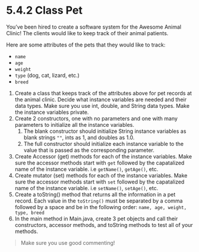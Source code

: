 # 5.4.2 Class Pet
You’ve been hired to create a software system for the Awesome Animal Clinic! The clients would like to keep track of their animal patients. 

Here are some attributes of the pets that they would like to track:
- `name`
- `age`
- `weight`
- `type` (dog, cat, lizard, etc.)
- `breed`

1. Create a class that keeps track of the attributes above for pet records at the animal clinic. Decide what instance variables are needed and their data types. Make sure you use int, double, and String data types. Make the instance variables private.
2. Create 2 constructors, one with no parameters and one with many parameters to initialize all the instance variables.
   1. The blank constructor should initialize String instance variables as blank strings `""`, ints as 1, and doubles as 1.0.
   2. The full constructor should initialize each instance variable to the value that is passed as the corresponding parameter.
3. Create Accessor (get) methods for each of the instance variables. Make sure the accessor methods start with `get` followed by the capatalized name of the instance variable. i.e `getName()`, `getAge()`, etc.
4. Create mutator (set) methods for each of the instance variables. Make sure the accessor methods start with `set` followed by the capatalized name of the instance variable. i.e `setName()`, `setAge()`, etc.
4. Create a toString() method that returns all the information in a pet record. Each value in the `toString()` must be separated by a comma followed by a space and be in the following order: `name, age, weight, type, breed`
5. In the main method in Main.java, create 3 pet objects and call their constructors, accessor methods, and toString methods to test all of your methods.

> Make sure you use good commenting!